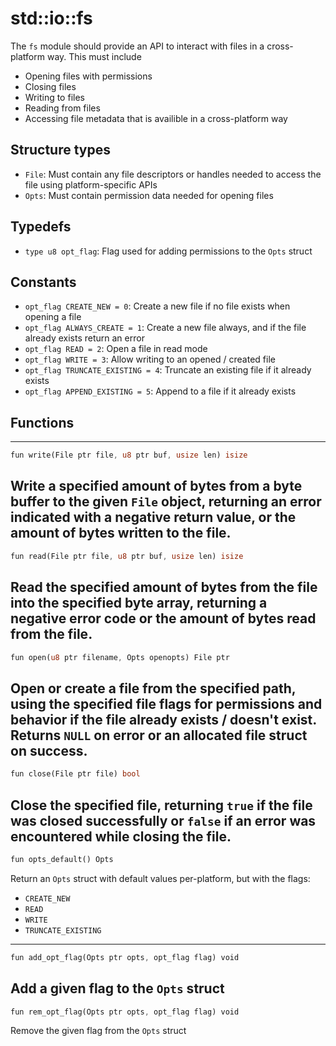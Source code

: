 # std::io::fs
The `fs` module should provide an API to interact with files in a cross-platform way. This must include
- Opening files with permissions
- Closing files
- Writing to files
- Reading from files
- Accessing file metadata that is availible in a cross-platform way

## Structure types
- `File`: Must contain any file descriptors or handles needed to access the file using platform-specific APIs
- `Opts`: Must contain permission data needed for opening files

## Typedefs
- `type u8 opt_flag`: Flag used for adding permissions to the `Opts` struct

## Constants
- `opt_flag CREATE_NEW = 0`: Create a new file if no file exists when opening a file
- `opt_flag ALWAYS_CREATE = 1`: Create a new file always, and if the file already exists return an error
- `opt_flag READ = 2`: Open a file in read mode
- `opt_flag WRITE = 3`: Allow writing to an opened / created file
- `opt_flag TRUNCATE_EXISTING = 4`: Truncate an existing file if it already exists
- `opt_flag APPEND_EXISTING = 5`: Append to a file if it already exists

## Functions
----

```rust
fun write(File ptr file, u8 ptr buf, usize len) isize
```
Write a specified amount of bytes from a byte buffer to the given `File` object, returning an error indicated with a negative return value,
or the amount of bytes written to the file.
----
```rust
fun read(File ptr file, u8 ptr buf, usize len) isize
```
Read the specified amount of bytes from the file into the specified byte array, returning a negative error code or the amount of bytes read from the file.
----
```rust
fun open(u8 ptr filename, Opts openopts) File ptr
```
Open or create a file from the specified path, using the specified file flags for permissions and behavior if the 
file already exists / doesn't exist. Returns `NULL` on error or an allocated file struct on success.
----
```rust
fun close(File ptr file) bool
```
Close the specified file, returning `true` if the file was closed successfully or `false` if an error was encountered
while closing the file.
----
```rust
fun opts_default() Opts
```
Return an `Opts` struct with default values per-platform, but with the flags:
- `CREATE_NEW`
- `READ`
- `WRITE`
- `TRUNCATE_EXISTING`
----
```rust
fun add_opt_flag(Opts ptr opts, opt_flag flag) void
```
Add a given flag to the `Opts` struct
----
```rust
fun rem_opt_flag(Opts ptr opts, opt_flag flag) void
```
Remove the given flag from the `Opts` struct
